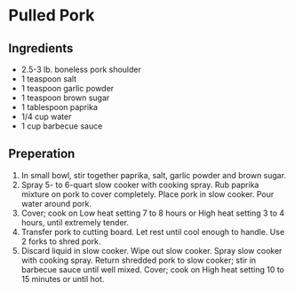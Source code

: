# Pulled Pork

## Ingredients 
* 2.5-3 lb. boneless pork shoulder
* 1 teaspoon salt
* 1 teaspoon garlic powder
* 1 teaspoon brown sugar
* 1 tablespoon paprika
* 1/4 cup water
* 1 cup barbecue sauce

## Preperation
1. In small bowl, stir together paprika, salt, garlic powder and brown sugar. 
1. Spray 5- to 6-quart slow cooker with cooking spray. Rub paprika mixture on pork to cover completely. Place pork in slow cooker. Pour water around pork. 
1. Cover; cook on Low heat setting 7 to 8 hours or High heat setting 3 to 4 hours, until extremely tender. 
1. Transfer pork to cutting board. Let rest until cool enough to handle. Use 2 forks to shred pork. 
1. Discard liquid in slow cooker. Wipe out slow cooker. Spray slow cooker with cooking spray. Return shredded pork to slow cooker; stir in barbecue sauce until well mixed. Cover; cook on High heat setting 10 to 15 minutes or until hot. 